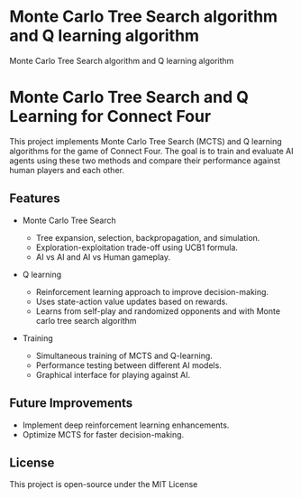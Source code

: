 # Monte Carlo Tree Search algorithm and Q learning algorithm 
 Monte Carlo Tree Search algorithm and Q learning algorithm 
# Monte Carlo Tree Search and Q Learning for Connect Four

This project implements Monte Carlo Tree Search (MCTS) and Q learning algorithms for the game of Connect Four. The goal is to train and evaluate AI agents using these two methods and compare their performance against human players and each other.

## Features
- Monte Carlo Tree Search 
  - Tree expansion, selection, backpropagation, and simulation.
  - Exploration-exploitation trade-off using UCB1 formula.
  - AI vs AI and AI vs Human gameplay.
  
- Q learning
  - Reinforcement learning approach to improve decision-making.
  - Uses state-action value updates based on rewards.
  - Learns from self-play and randomized opponents and with Monte carlo tree search algorithm  

- Training 
  - Simultaneous training of MCTS and Q-learning.
  - Performance testing between different AI models.
  - Graphical interface for playing against AI.


## Future Improvements
- Implement deep reinforcement learning enhancements.
- Optimize MCTS for faster decision-making.


## License
This project is open-source under the MIT License 

